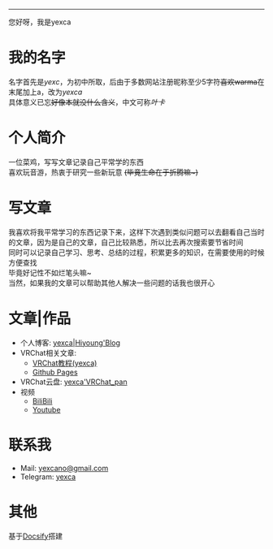 ***

您好呀，我是yexca

# 我的名字 <!-- {docsify-ignore} -->
名字首先是*yexc*，为初中所取，后由于多数网站注册昵称至少5字符~~喜欢warma~~在末尾加上a，改为*yexca*  
具体意义已忘~~好像本就没什么含义~~，中文可称*叶卡*

# 个人简介 <!-- {docsify-ignore} -->
一位菜鸡，写写文章记录自己平常学的东西  
喜欢玩音游，热衷于研究一些新玩意 ~~(毕竟生命在于折腾嘛\~)~~  

# 写文章  <!-- {docsify-ignore} -->
我喜欢将我平常学习的东西记录下来，这样下次遇到类似问题可以去翻看自己当时的文章，因为是自己的文章，自己比较熟悉，所以比去再次搜索要节省时间    
同时可以记录自己学习、思考、总结的过程，积累更多的知识，在需要使用的时候方便查找   
毕竟好记性不如烂笔头嘛~  
当然，如果我的文章可以帮助其他人解决一些问题的话我也很开心  

# 文章|作品 <!-- {docsify-ignore} -->
* 个人博客: [yexca\|Hiyoung'Blog](https://yexca.xyz)  
* VRChat相关文章: 
    * [VRChat教程(yexca)](https://vrchat.yexca.xyz)   
    * [Github Pages](/VRChat/) 
* VRChat云盘: [yexca'VRChat_pan](https://pan.vrchat.yexca.xyz)  
* 视频
  * [BiliBili](https://space.bilibili.com/318225502)  
  * [Youtube](https://www.youtube.com/channel/UCaERucMgvk6GdbxjOcKNplA)

# 联系我 <!-- {docsify-ignore} -->
* Mail: <yexcano@gmail.com>  
* Telegram: [yexca](https://t.me/yexca)

# 其他 <!-- {docsify-ignore} -->
基于[Docsify](https://docsify.js.org/#/zh-cn/)搭建